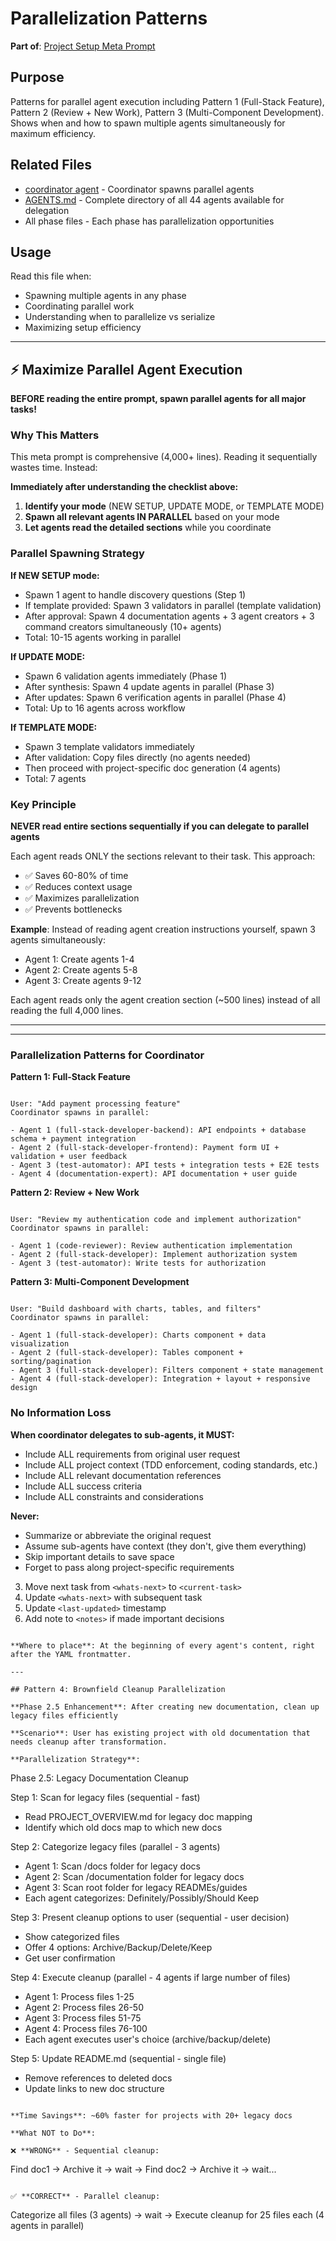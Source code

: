 # Parallelization Patterns

**Part of**: [Project Setup Meta Prompt](../project-setup-meta-prompt.md)

## Purpose

Patterns for parallel agent execution including Pattern 1 (Full-Stack Feature), Pattern 2 (Review + New Work), Pattern 3 (Multi-Component Development). Shows when and how to spawn multiple agents simultaneously for maximum efficiency.

## Related Files

- [coordinator agent](../../.claude/agents/coordinator.md) - Coordinator spawns parallel agents
- [AGENTS.md](../../.claude/AGENTS.md) - Complete directory of all 44 agents available for delegation
- All phase files - Each phase has parallelization opportunities

## Usage

Read this file when:
- Spawning multiple agents in any phase
- Coordinating parallel work
- Understanding when to parallelize vs serialize
- Maximizing setup efficiency

---

## ⚡ Maximize Parallel Agent Execution

**BEFORE reading the entire prompt, spawn parallel agents for all major tasks!**

### Why This Matters

This meta prompt is comprehensive (4,000+ lines). Reading it sequentially wastes time. Instead:

**Immediately after understanding the checklist above:**

1. **Identify your mode** (NEW SETUP, UPDATE MODE, or TEMPLATE MODE)
2. **Spawn all relevant agents IN PARALLEL** based on your mode
3. **Let agents read the detailed sections** while you coordinate

### Parallel Spawning Strategy

**If NEW SETUP mode:**

- Spawn 1 agent to handle discovery questions (Step 1)
- If template provided: Spawn 3 validators in parallel (template validation)
- After approval: Spawn 4 documentation agents + 3 agent creators + 3 command creators simultaneously (10+ agents)
- Total: 10-15 agents working in parallel

**If UPDATE MODE:**

- Spawn 6 validation agents immediately (Phase 1)
- After synthesis: Spawn 4 update agents in parallel (Phase 3)
- After updates: Spawn 6 verification agents in parallel (Phase 4)
- Total: Up to 16 agents across workflow

**If TEMPLATE MODE:**

- Spawn 3 template validators immediately
- After validation: Copy files directly (no agents needed)
- Then proceed with project-specific doc generation (4 agents)
- Total: 7 agents

### Key Principle

**NEVER read entire sections sequentially if you can delegate to parallel agents**

Each agent reads ONLY the sections relevant to their task. This approach:

- ✅ Saves 60-80% of time
- ✅ Reduces context usage
- ✅ Maximizes parallelization
- ✅ Prevents bottlenecks

**Example**: Instead of reading agent creation instructions yourself, spawn 3 agents simultaneously:

- Agent 1: Create agents 1-4
- Agent 2: Create agents 5-8
- Agent 3: Create agents 9-12

Each agent reads only the agent creation section (~500 lines) instead of all reading the full 4,000 lines.

---

---

### Parallelization Patterns for Coordinator

**Pattern 1: Full-Stack Feature**
```

User: "Add payment processing feature"
Coordinator spawns in parallel:

- Agent 1 (full-stack-developer-backend): API endpoints + database schema + payment integration
- Agent 2 (full-stack-developer-frontend): Payment form UI + validation + user feedback
- Agent 3 (test-automator): API tests + integration tests + E2E tests
- Agent 4 (documentation-expert): API documentation + user guide

```

**Pattern 2: Review + New Work**
```

User: "Review my authentication code and implement authorization"
Coordinator spawns in parallel:

- Agent 1 (code-reviewer): Review authentication implementation
- Agent 2 (full-stack-developer): Implement authorization system
- Agent 3 (test-automator): Write tests for authorization

```

**Pattern 3: Multi-Component Development**
```

User: "Build dashboard with charts, tables, and filters"
Coordinator spawns in parallel:

- Agent 1 (full-stack-developer): Charts component + data visualization
- Agent 2 (full-stack-developer): Tables component + sorting/pagination
- Agent 3 (full-stack-developer): Filters component + state management
- Agent 4 (full-stack-developer): Integration + layout + responsive design

```

### No Information Loss

**When coordinator delegates to sub-agents, it MUST:**
- Include ALL requirements from original user request
- Include ALL project context (TDD enforcement, coding standards, etc.)
- Include ALL relevant documentation references
- Include ALL success criteria
- Include ALL constraints and considerations

**Never:**
- Summarize or abbreviate the original request
- Assume sub-agents have context (they don't, give them everything)
- Skip important details to save space
- Forget to pass along project-specific requirements



3. Move next task from `<whats-next>` to `<current-task>`
4. Update `<whats-next>` with subsequent task
5. Update `<last-updated>` timestamp
6. Add note to `<notes>` if made important decisions
```

**Where to place**: At the beginning of every agent's content, right after the YAML frontmatter.

---

## Pattern 4: Brownfield Cleanup Parallelization

**Phase 2.5 Enhancement**: After creating new documentation, clean up legacy files efficiently

**Scenario**: User has existing project with old documentation that needs cleanup after transformation.

**Parallelization Strategy**:

```
Phase 2.5: Legacy Documentation Cleanup

Step 1: Scan for legacy files (sequential - fast)
- Read PROJECT_OVERVIEW.md for legacy doc mapping
- Identify which old docs map to which new docs

Step 2: Categorize legacy files (parallel - 3 agents)
- Agent 1: Scan /docs folder for legacy docs
- Agent 2: Scan /documentation folder for legacy docs
- Agent 3: Scan root folder for legacy READMEs/guides
- Each agent categorizes: Definitely/Possibly/Should Keep

Step 3: Present cleanup options to user (sequential - user decision)
- Show categorized files
- Offer 4 options: Archive/Backup/Delete/Keep
- Get user confirmation

Step 4: Execute cleanup (parallel - 4 agents if large number of files)
- Agent 1: Process files 1-25
- Agent 2: Process files 26-50
- Agent 3: Process files 51-75
- Agent 4: Process files 76-100
- Each agent executes user's choice (archive/backup/delete)

Step 5: Update README.md (sequential - single file)
- Remove references to deleted docs
- Update links to new doc structure
```

**Time Savings**: ~60% faster for projects with 20+ legacy docs

**What NOT to Do**:

❌ **WRONG** - Sequential cleanup:
```
Find doc1 → Archive it → wait → Find doc2 → Archive it → wait...
```

✅ **CORRECT** - Parallel cleanup:
```
Categorize all files (3 agents) → wait → Execute cleanup for 25 files each (4 agents in parallel)
```

